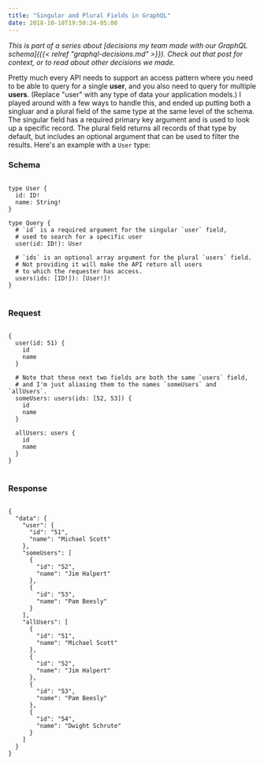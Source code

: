 ```yaml
---
title: "Singular and Plural Fields in GraphQL"
date: 2018-10-18T19:50:24-05:00
---
```


_This is part of a series about [decisions my team made with our GraphQL schema]({{< relref "graphql-decisions.md" >}}). Check out that post for context, or to read about other decisions we made._

Pretty much every API needs to support an access pattern where you need to be able to query for a single **user**, and you also need to query for multiple **users**. (Replace "user" with any type of data your application models.) I played around with a few ways to handle this, and ended up putting both a singluar and a plural field of the same type at the same level of the schema. The singular field has a required primary key argument and is used to look up a specific record. The plural field returns all records of that type by default, but includes an optional argument that can be used to filter the results. Here's an example with a `User` type:

### Schema

<pre>
<code class="language-graphql">
type User {
  id: ID!
  name: String!
}

type Query {
  # `id` is a required argument for the singular `user` field,
  # used to search for a specific user
  user(id: ID!): User

  # `ids` is an optional array argument for the plural `users` field.
  # Not providing it will make the API return all users
  # to which the requester has access.
  users(ids: [ID!]): [User!]!
}
</code>
</pre>

### Request

<pre>
<code class="language-graphql">
{
  user(id: 51) {
    id
    name
  }

  # Note that these next two fields are both the same `users` field,
  # and I'm just aliasing them to the names `someUsers` and `allUsers`.
  someUsers: users(ids: [52, 53]) {
    id
    name
  }

  allUsers: users {
    id
    name
  }
}
</code>
</pre>

### Response

<pre>
<code class="language-json">
{
  "data": {
    "user": {
      "id": "51",
      "name": "Michael Scott"
    },
    "someUsers": [
      {
        "id": "52",
        "name": "Jim Halpert"
      },
      {
        "id": "53",
        "name": "Pam Beesly"
      }
    ],
    "allUsers": [
      {
        "id": "51",
        "name": "Michael Scott"
      },
      {
        "id": "52",
        "name": "Jim Halpert"
      },
      {
        "id": "53",
        "name": "Pam Beesly"
      },
      {
        "id": "54",
        "name": "Dwight Schrute"
      }
    ]
  }
}
</code>
</pre>
